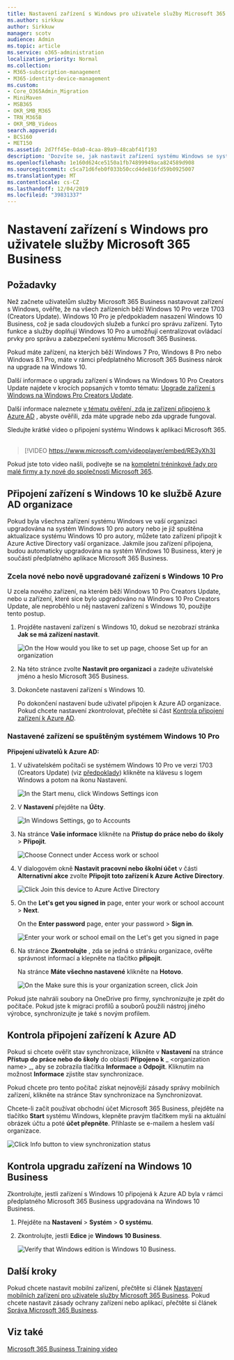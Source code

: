```yaml
---
title: Nastavení zařízení s Windows pro uživatele služby Microsoft 365 Business
ms.author: sirkkuw
author: Sirkkuw
manager: scotv
audience: Admin
ms.topic: article
ms.service: o365-administration
localization_priority: Normal
ms.collection:
- M365-subscription-management
- M365-identity-device-management
ms.custom:
- Core_O365Admin_Migration
- MiniMaven
- MSB365
- OKR_SMB_M365
- TRN_M365B
- OKR_SMB_Videos
search.appverid:
- BCS160
- MET150
ms.assetid: 2d7ff45e-0da0-4caa-89a9-48cabf41f193
description: 'Dozvíte se, jak nastavit zařízení systému Windows se systémem Windows 10 pro pro Microsoft 365 obchodní uživatele. '
ms.openlocfilehash: 1e160d624ce5150a1fb74899949aca824589d908
ms.sourcegitcommit: c5ca71d6feb0f033b50ccd4de816fd59b0925007
ms.translationtype: MT
ms.contentlocale: cs-CZ
ms.lasthandoff: 12/04/2019
ms.locfileid: "39831337"
---
```

# <a name="set-up-windows-devices-for-microsoft-365-business-users"></a>Nastavení zařízení s Windows pro uživatele služby Microsoft 365 Business

## <a name="prerequisites"></a>Požadavky

Než začnete uživatelům služby Microsoft 365 Business nastavovat zařízení s Windows, ověřte, že na všech zařízeních běží Windows 10 Pro verze 1703 (Creators Update). Windows 10 Pro je předpokladem nasazení Windows 10 Business, což je sada cloudových služeb a funkcí pro správu zařízení. Tyto funkce a služby doplňují Windows 10 Pro a umožňují centralizovat ovládací prvky pro správu a zabezpečení systému Microsoft 365 Business.
  
Pokud máte zařízení, na kterých běží Windows 7 Pro, Windows 8 Pro nebo Windows 8.1 Pro, máte v rámci předplatného Microsoft 365 Business nárok na upgrade na Windows 10.
  
Další informace o upgradu zařízení s Windows na Windows 10 Pro Creators Update najdete v krocích popsaných v tomto tématu: [Upgrade zařízení s Windows na Windows Pro Creators Update](upgrade-to-windows-pro-creators-update.md).
  
Další informace naleznete [v tématu ověření, zda je zařízení připojeno k Azure AD](#verify-the-device-is-connected-to-azure-ad) , abyste ověřili, zda máte upgrade nebo zda upgrade fungoval.

Sledujte krátké video o připojení systému Windows k aplikaci Microsoft 365.<br><br>

> [!VIDEO https://www.microsoft.com/videoplayer/embed/RE3yXh3] 

Pokud jste toto video našli, podívejte se na [kompletní tréninkové řady pro malé firmy a ty nové do společnosti Microsoft 365](https://support.office.com/article/6ab4bbcd-79cf-4000-a0bd-d42ce4d12816).
  
## <a name="join-windows-10-devices-to-your-organizations-azure-ad"></a>Připojení zařízení s Windows 10 ke službě Azure AD organizace

Pokud byla všechna zařízení systému Windows ve vaší organizaci upgradována na systém Windows 10 pro autory nebo je již spuštěna aktualizace systému Windows 10 pro autory, můžete tato zařízení připojit k Azure Active Directory vaší organizace. Jakmile jsou zařízení připojena, budou automaticky upgradována na systém Windows 10 Business, který je součástí předplatného aplikace Microsoft 365 Business.
  
### <a name="for-a-brand-new-or-newly-upgraded-windows-10-pro-device"></a>Zcela nové nebo nově upgradované zařízení s Windows 10 Pro

U zcela nového zařízení, na kterém běží Windows 10 Pro Creators Update, nebo u zařízení, které sice bylo upgradováno na Windows 10 Pro Creators Update, ale neproběhlo u něj nastavení zařízení s Windows 10, použijte tento postup.
  
1. Projděte nastavení zařízení s Windows 10, dokud se nezobrazí stránka **Jak se má zařízení nastavit**. 
    
    ![On the How would you like to set up page, choose Set up for an organization](media/1b0b2dba-00bb-4a99-a729-441479220cb7.png)
  
2. Na této stránce zvolte **Nastavit pro organizaci** a zadejte uživatelské jméno a heslo Microsoft 365 Business. 
    
3. Dokončete nastavení zařízení s Windows 10.
    
   Po dokončení nastavení bude uživatel připojen k Azure AD organizace. Pokud chcete nastavení zkontrolovat, přečtěte si část [Kontrola připojení zařízení k Azure AD](#verify-the-device-is-connected-to-azure-ad). 
  
### <a name="for-a-device-already-set-up-and-running-windows-10-pro"></a>Nastavené zařízení se spuštěným systémem Windows 10 Pro

 **Připojení uživatelů k Azure AD:**
  
1. V uživatelském počítači se systémem Windows 10 Pro ve verzi 1703 (Creators Update) (viz [předpoklady](pre-requisites-for-data-protection.md)) klikněte na klávesu s logem Windows a potom na ikonu Nastavení.
  
   ![In the Start menu, click Windows Settings icon](media/74e1ce9a-1554-4761-beb9-330b176e9b9d.png)
  
2. V **Nastavení** přejděte na **Účty**.
  
   ![In Windows Settings, go to Accounts](media/472fd688-d111-4788-9fbb-56a00fbdc24d.png)
  
3. Na stránce **Vaše informace** klikněte na **Přístup do práce nebo do školy** \> **Připojit**.
  
   ![Choose Connect under Access work or school](media/af3a4e3f-f9b9-4969-b3e2-4ef99308090c.png)
  
4. V dialogovém okně **Nastavit pracovní nebo školní účet** v části **Alternativní akce** zvolte **Připojit toto zařízení k Azure Active Directory**.
  
   ![Click Join this device to Azure Active Directory](media/fb709a1b-05a9-4750-9cb9-e097f4412cba.png)
  
5. On the **Let's get you signed in** page, enter your work or school account \> **Next**.
  
   On the **Enter password** page, enter your password \> **Sign in**.
  
   ![Enter your work or school email on the Let's get you signed in page](media/f70eb148-b1d2-4ba3-be38-7317eaf0321a.png)
  
6. Na stránce **Zkontrolujte** , zda se jedná o stránku organizace, ověřte správnost informací a klepněte na tlačítko **připojit**.
  
   Na stránce **Máte všechno nastavené** klikněte na **Hotovo**.
  
   ![On the Make sure this is your organization screen, click Join](media/c749c0a2-5191-4347-a451-c062682aa1fb.png)
  
Pokud jste nahráli soubory na OneDrive pro firmy, synchronizujte je zpět do počítače. Pokud jste k migraci profilů a souborů použili nástroj jiného výrobce, synchronizujte je také s novým profilem.
  
## <a name="verify-the-device-is-connected-to-azure-ad"></a>Kontrola připojení zařízení k Azure AD

Pokud si chcete ověřit stav synchronizace, klikněte v **Nastavení** na stránce **Přístup do práce nebo do školy** do oblasti **Připojeno k** _ \<organization name\> _, aby se zobrazila tlačítka **Informace** a **Odpojit**. Kliknutím na možnost **Informace** zjistíte stav synchronizace. 
  
Pokud chcete pro tento počítač získat nejnovější zásady správy mobilních zařízení, klikněte na stránce Stav synchronizace na Synchronizovat.
  
Chcete-li začít používat obchodní účet Microsoft 365 Business, přejděte na tlačítko **Start** systému Windows, klepněte pravým tlačítkem myši na aktuální obrázek účtu a poté **účet přepněte**. Přihlaste se e-mailem a heslem vaší organizace.
  
![Click Info button to view synchronization status](media/818f7043-adbf-402a-844a-59d50034911d.png)
  
## <a name="verify-the-device-is-upgraded-to-windows-10-business"></a>Kontrola upgradu zařízení na Windows 10 Business

Zkontrolujte, jestli zařízení s Windows 10 připojená k Azure AD byla v rámci předplatného Microsoft 365 Business upgradována na Windows 10 Business.
  
1. Přejděte na **Nastavení** \> **Systém** \> **O systému**.
    
2. Zkontrolujte, jestli **Edice** je **Windows 10 Business**.
    
    ![Verify that Windows edition is Windows 10 Business.](media/ff660fc8-d3ba-431b-89a5-f5abded96c4d.png)
  
## <a name="next-steps"></a>Další kroky

Pokud chcete nastavit mobilní zařízení, přečtěte si článek [Nastavení mobilních zařízení pro uživatele služby Microsoft 365 Business](set-up-mobile-devices.md). Pokud chcete nastavit zásady ochrany zařízení nebo aplikací, přečtěte si článek [Správa Microsoft 365 Business](manage.md).
  
## <a name="see-also"></a>Viz také

[Microsoft 365 Business Training video](https://support.office.com/article/6ab4bbcd-79cf-4000-a0bd-d42ce4d12816)
